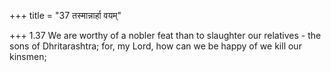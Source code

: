 +++
title = "37 तस्मान्नार्हा वयम्"

+++
1.37 We are worthy of a nobler feat than to slaughter our relatives -
the sons of Dhritarashtra; for, my Lord, how can we be happy of we kill
our kinsmen;
